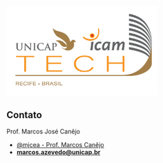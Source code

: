 <a href="https://portal.unicap.br/"><img src="Unicap_Icam_Tech-01.png" alt="drawing" width="350"/></a>

## Contato
Prof. Marcos José Canêjo
 - [@mjcea - Prof. Marcos Canêjo](https://www.github.com/mjcea)
 - **[marcos.azevedo@unicap.br](marcos.azevedo@unicap.br)**
